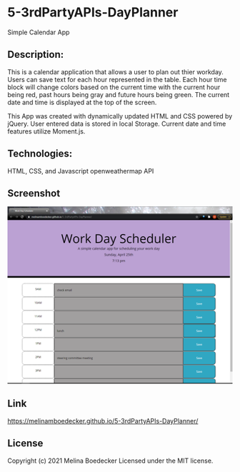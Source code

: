 # 5-3rdPartyAPIs-DayPlanner
Simple Calendar App

## Description:
This is a calendar application that allows a user to plan out thier workday. Users can save text for each hour represented in the table. Each hour time block will change colors based on the current time with the current hour being red, past hours being gray and future hours being green.  The current date and time is displayed at the top of the screen.

This App was created with dynamically updated HTML and CSS powered by jQuery.  User entered data is stored in local Storage. Current date and time features utilize Moment.js. 

## Technologies:
HTML, CSS, and Javascript
openweathermap API

## Screenshot
![Screenshot](assets/screenshot-5-DayPlanner.png)


## Link
https://melinamboedecker.github.io/5-3rdPartyAPIs-DayPlanner/

## License
Copyright (c) 2021 Melina Boedecker
Licensed under the MIT license.